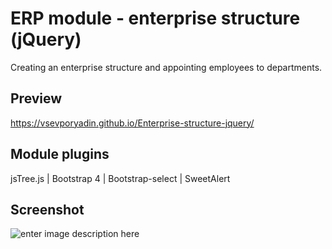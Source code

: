 # ERP module - enterprise structure (jQuery)
Creating an enterprise structure and appointing employees to departments.

## Preview
https://vsevporyadin.github.io/Enterprise-structure-jquery/

## Module plugins
jsTree.js | Bootstrap 4 | Bootstrap-select | SweetAlert

## Screenshot  

![enter image description here](https://lh3.googleusercontent.com/iKgitBhcxpjVPGWdPplmSwyfkFa2v2AyczwKKLOvxm8EI2W8xPm81G1uhsvx3y41Jyw7jvoJT7yq)

